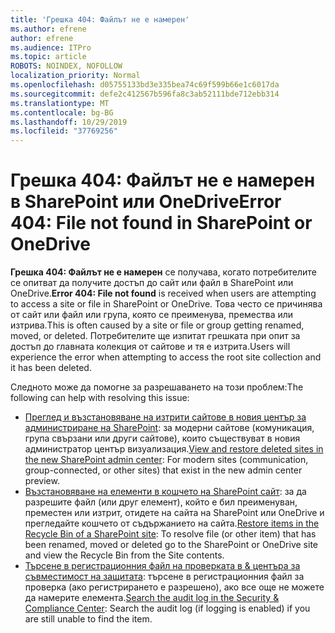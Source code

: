 ```yaml
---
title: 'Грешка 404: Файлът не е намерен'
ms.author: efrene
author: efrene
ms.audience: ITPro
ms.topic: article
ROBOTS: NOINDEX, NOFOLLOW
localization_priority: Normal
ms.openlocfilehash: d05755133bd3e335bea74c69f599b66e1c6017da
ms.sourcegitcommit: defe2c412567b596fa8c3ab52111bde712ebb314
ms.translationtype: MT
ms.contentlocale: bg-BG
ms.lasthandoff: 10/29/2019
ms.locfileid: "37769256"
---
```

# <a name="error-404-file-not-found-in-sharepoint-or-onedrive"></a><span data-ttu-id="de15a-102">Грешка 404: Файлът не е намерен в SharePoint или OneDrive</span><span class="sxs-lookup"><span data-stu-id="de15a-102">Error 404: File not found in SharePoint or OneDrive</span></span>

<span data-ttu-id="de15a-103">**Грешка 404: Файлът не е намерен** се получава, когато потребителите се опитват да получите достъп до сайт или файл в SharePoint или OneDrive.</span><span class="sxs-lookup"><span data-stu-id="de15a-103">**Error 404: File not found** is received when users are attempting to access a site or file in SharePoint or OneDrive.</span></span> <span data-ttu-id="de15a-104">Това често се причинява от сайт или файл или група, която се преименува, премества или изтрива.</span><span class="sxs-lookup"><span data-stu-id="de15a-104">This is often caused by a site or file or group getting renamed, moved, or deleted.</span></span>
<span data-ttu-id="de15a-105">Потребителите ще изпитат грешката при опит за достъп до главната колекция от сайтове и тя е изтрита.</span><span class="sxs-lookup"><span data-stu-id="de15a-105">Users will experience the error when attempting to access the root site collection and it has been deleted.</span></span>

<span data-ttu-id="de15a-106">Следното може да помогне за разрешаването на този проблем:</span><span class="sxs-lookup"><span data-stu-id="de15a-106">The following can help with resolving this issue:</span></span>
- <span data-ttu-id="de15a-107">[Преглед и възстановяване на изтрити сайтове в новия център за администриране на SharePoint](https://docs.microsoft.com/sharepoint/view-and-restore-deleted-sites-in-new-admin-center): за модерни сайтове (комуникация, група свързани или други сайтове), които съществуват в новия администратор център визуализация.</span><span class="sxs-lookup"><span data-stu-id="de15a-107">[View and restore deleted sites in the new SharePoint admin center](https://docs.microsoft.com/sharepoint/view-and-restore-deleted-sites-in-new-admin-center):  For modern sites (communication, group-connected, or other sites) that exist in the new admin center preview.</span></span>
- <span data-ttu-id="de15a-108">[Възстановяване на елементи в кошчето на SharePoint сайт](https://support.office.com/article/Restore-items-in-the-Recycle-Bin-of-a-SharePoint-site-6df466b6-55f2-4898-8d6e-c0dff851a0be): за да разрешите файл (или друг елемент), който е бил преименуван, преместен или изтрит, отидете на сайта на SharePoint или OneDrive и прегледайте кошчето от съдържанието на сайта.</span><span class="sxs-lookup"><span data-stu-id="de15a-108">[Restore items in the Recycle Bin of a SharePoint site](https://support.office.com/article/Restore-items-in-the-Recycle-Bin-of-a-SharePoint-site-6df466b6-55f2-4898-8d6e-c0dff851a0be):  To resolve file (or other item) that has been renamed, moved or deleted go to the SharePoint or OneDrive site and view the Recycle Bin from the Site contents.</span></span>
- <span data-ttu-id="de15a-109">[Търсене в регистрационния файл на проверката в &amp; центъра за съвместимост на защитата](https://docs.microsoft.com/office365/securitycompliance/search-the-audit-log-in-security-and-compliance): търсене в регистрационния файл за проверка (ако регистрирането е разрешено), ако все още не можете да намерите елемента.</span><span class="sxs-lookup"><span data-stu-id="de15a-109">[Search the audit log in the Security &amp; Compliance Center](https://docs.microsoft.com/office365/securitycompliance/search-the-audit-log-in-security-and-compliance):  Search the audit log (if logging is enabled) if you are still unable to find the item.</span></span>